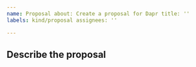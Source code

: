 ```yaml
---
name: Proposal about: Create a proposal for Dapr title: ''
labels: kind/proposal assignees: ''

---
```


## Describe the proposal
